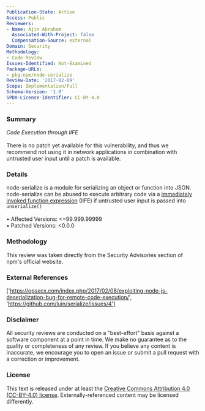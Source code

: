 ```yaml
---
Publication-State: Active
Access: Public
Reviewers:
- Name: Ajin Abraham
  Associated-With-Project: false
  Compensation-Source: external
Domain: Security
Methodology:
- Code-Review
Issues-Identified: Not-Examined
Package-URLs:
- pkg:npm/node-serialize
Review-Date: '2017-02-09'
Scope: Implementation/Full
Schema-Version: '1.0'
SPDX-License-Identifier: CC-BY-4.0
---
```

### Summary
*Code Execution through IIFE*<br><br>There is no patch yet available for this vulnerability, and thus we recommend not using it in network applications in combination with untrusted user input until a patch is available.
### Details
node-serialize is a module for serializing an object or function into JSON.  node-serialize can be abused to execute arbitrary code via a [immediately invoked function expression](https://en.wikipedia.org/wiki/Immediately-invoked_function_expression) (IIFE) if untrusted user input is passed into `unserialize()`
<br><br>• Affected Versions: <=99.999.99999
<br>• Patched Versions: <0.0.0
### Methodology
This review was taken directly from the Security Advisories section of npm's official website.
### External References
['https://opsecx.com/index.php/2017/02/08/exploiting-node-js-deserialization-bug-for-remote-code-execution/', 'https://github.com/luin/serialize/issues/4']
### Disclaimer
All security reviews are conducted on a "best-effort" basis against a software component at a point in time. We make no guarantee as to the quality or completeness of any review. If you believe any content is inaccurate, we encourage you to open an issue or submit a pull request with a correction or improvement.
### License
This text is released under at least the [Creative Commons Attribution 4.0 (CC-BY-4.0) license](https://creativecommons.org/licenses/by/4.0/legalcode.txt). Externally-referenced content may be licensed differently.

